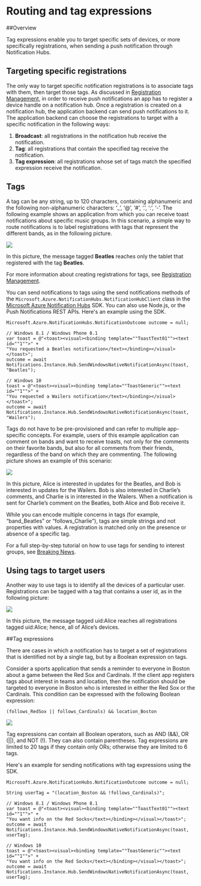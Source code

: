 <properties
	pageTitle="Routing and Tag Expressions"
	description="This topic explains routing and tag expressions for Azure notification hubs."
	services="notification-hubs"
	documentationCenter=".net"
	authors="ysxu"
	manager="erikre"
	editor=""/>

<tags
	ms.service="notification-hubs"
	ms.workload="mobile"
	ms.tgt_pltfrm="mobile-multiple"
	ms.devlang="dotnet"
	ms.topic="article"
	ms.date="06/29/2016"
	ms.author="yuaxu"/>

# Routing and tag expressions

##Overview

Tag expressions enable you to target specific sets of devices, or more specifically registrations, when sending a push notification through Notification Hubs.


## Targeting specific registrations

The only way to target specific notification registrations is to associate tags with them, then target those tags. As discussed in [Registration Management](notification-hubs-push-notification-registration-management.md), in order to receive push notifications an app has to register a device handle on a notification hub. Once a registration is created on a notification hub, the application backend can send push notifications to it.
The application backend can choose the registrations to target with a specific notification in the following ways:

1. **Broadcast**: all registrations in the notification hub receive the notification.
2. **Tag**: all registrations that contain the specified tag receive the notification.
3. **Tag expression**: all registrations whose set of tags match the specified expression receive the notification.

## Tags

A tag can be any string, up to 120 characters, containing alphanumeric and the following non-alphanumeric characters: ‘_’, ‘@’, ‘#’, ‘.’, ‘:’, ‘-’. The following example shows an application from which you can receive toast notifications about specific music groups. In this scenario, a simple way to route notifications is to label registrations with tags that represent the different bands, as in the following picture.

![](./media/notification-hubs-routing-tag-expressions/notification-hubs-tags.png)

In this picture, the message tagged **Beatles** reaches only the tablet that registered with the tag **Beatles**.

For more information about creating registrations for tags, see [Registration Management](notification-hubs-push-notification-registration-management.md).

You can send notifications to tags using the send notifications methods of the `Microsoft.Azure.NotificationHubs.NotificationHubClient` class in the [Microsoft Azure Notification Hubs](https://www.nuget.org/packages/Microsoft.Azure.NotificationHubs/) SDK. You can also use Node.js, or the Push Notifications REST APIs.  Here's an example using the SDK.


	Microsoft.Azure.NotificationHubs.NotificationOutcome outcome = null;

	// Windows 8.1 / Windows Phone 8.1
	var toast = @"<toast><visual><binding template=""ToastText01""><text id=""1"">" +
	"You requested a Beatles notification</text></binding></visual></toast>";
	outcome = await Notifications.Instance.Hub.SendWindowsNativeNotificationAsync(toast, "Beatles");

	// Windows 10
	toast = @"<toast><visual><binding template=""ToastGeneric""><text id=""1"">" +
	"You requested a Wailers notification</text></binding></visual></toast>";
	outcome = await Notifications.Instance.Hub.SendWindowsNativeNotificationAsync(toast, "Wailers");




Tags do not have to be pre-provisioned and can refer to multiple app-specific concepts. For example, users of this example application can comment on bands and want to receive toasts, not only for the comments on their favorite bands, but also for all comments from their friends, regardless of the band on which they are commenting. The following picture shows an example of this scenario:



![](./media/notification-hubs-routing-tag-expressions/notification-hubs-tags2.png)

In this picture, Alice is interested in updates for the Beatles, and Bob is interested in updates for the Wailers. Bob is also interested in Charlie’s comments, and Charlie is in interested in the Wailers. When a notification is sent for Charlie’s comment on the Beatles, both Alice and Bob receive it.

While you can encode multiple concerns in tags (for example, “band_Beatles” or “follows_Charlie”), tags are simple strings and not properties with values. A registration is matched only on the presence or absence of a specific tag.

For a full step-by-step tutorial on how to use tags for sending to interest groups, see [Breaking News](notification-hubs-windows-notification-dotnet-push-xplat-segmented-wns.md).


## Using tags to target users

Another way to use tags is to identify all the devices of a particular user. Registrations can be tagged with a tag that contains a user id, as in the following picture:


![](./media/notification-hubs-routing-tag-expressions/notification-hubs-tags3.png)

In this picture, the message tagged uid:Alice reaches all registrations tagged uid:Alice; hence, all of Alice’s devices.


##Tag expressions

There are cases in which a notification has to target a set of registrations that is identified not by a single tag, but by a Boolean expression on tags.

Consider a sports application that sends a reminder to everyone in Boston about a game between the Red Sox and Cardinals. If the client app registers tags about interest in teams and location, then the notification should be targeted to everyone in Boston who is interested in either the Red Sox or the Cardinals. This condition can be expressed with the following Boolean expression:

	(follows_RedSox || follows_Cardinals) && location_Boston


![](./media/notification-hubs-routing-tag-expressions/notification-hubs-tags4.png)

Tag expressions can contain all Boolean operators, such as AND (&&), OR (||), and NOT (!). They can also contain parentheses. Tag expressions are limited to 20 tags if they contain only ORs; otherwise they are limited to 6 tags.

Here's an example for sending notifications with tag expressions using the SDK.


	Microsoft.Azure.NotificationHubs.NotificationOutcome outcome = null;

	String userTag = "(location_Boston && !follows_Cardinals)";	

	// Windows 8.1 / Windows Phone 8.1
	var toast = @"<toast><visual><binding template=""ToastText01""><text id=""1"">" +
	"You want info on the Red Socks</text></binding></visual></toast>";
	outcome = await Notifications.Instance.Hub.SendWindowsNativeNotificationAsync(toast, userTag);

	// Windows 10
	toast = @"<toast><visual><binding template=""ToastGeneric""><text id=""1"">" +
	"You want info on the Red Socks</text></binding></visual></toast>";
	outcome = await Notifications.Instance.Hub.SendWindowsNativeNotificationAsync(toast, userTag);
